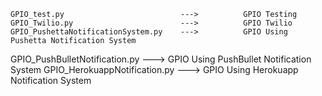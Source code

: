 



 	GPIO_test.py                          --->          GPIO Testing
 	GPIO_Twilio.py                        --->          GPIO Twilio 
 	GPIO_PushettaNotificationSystem.py    --->          GPIO Using Pushetta Notification System
  GPIO_PushBulletNotification.py        --->          GPIO Using PushBullet Notification System
  GPIO_HerokuappNotification.py         --->          GPIO Using Herokuapp Notification System
